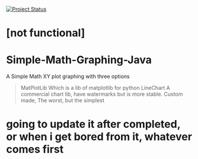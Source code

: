 [![Project Status](https://img.shields.io/badge/status-Alpha-yellow?style=flat-square)]()
# [not functional]
# Simple-Math-Graphing-Java
A Simple Math XY plot graphing with three options
> MatPlotLib
    Which is a lib of matplotlib for python
> LineChart
    A commercial chart lib, have watermarks but is more stable.
> Custom made, 
    The worst, but the simplest 
# going to update it after completed, or when i get bored from it, whatever comes first
    


